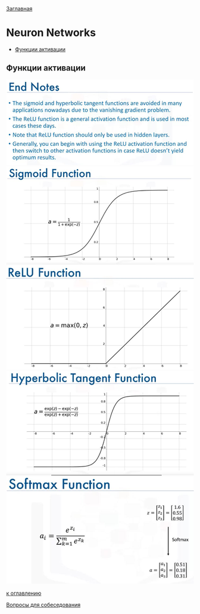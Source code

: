 [Заглавная](README.md)

# Neuron Networks
+ [Функции активации](#Функции-активации)

## Функции активации
![icon][activationfunc]
![icon][sigmoid]
![icon][relu]
![icon][hyper]
![icon][softmax]

[activationfunc]:activationfunc.JPG
[sigmoid]:sigmoid.JPG
[hyper]:hyper.JPG
[softmax]:softmax.JPG
[relu]:relu.JPG
<!-- ```java
public class SomePhone {

    private int year;
    private String company;
    public SomePhone(int year, String company) {
        this.year = year;
        this.company = company;
    }
    private void openConnection(){
        //findComutator
        //openNewConnection...
    }
    public void call() {
        openConnection();
        System.out.println("Вызываю номер");
    }

    public void ring() {
        System.out.println("Дзынь-дзынь");
    }

}
```
```
!!! a() called
!!! a() called
!!! done
``` -->
[к оглавлению](#Neuron-Networks)

[Вопросы для собеседования](README.md)
